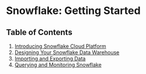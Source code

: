 # Snowflake: Getting Started

## Table of Contents

1. [Introducing Snowflake Cloud Platform](1.Intro.md)
1. [Designing Your Snowflake Data Warehouse](2.Design.md)
1. [Importing and Exporting Data](3.ImportExportData.md)
1. [Querying and Monitoring Snowflake](4.Querying&Monitoring.md)
